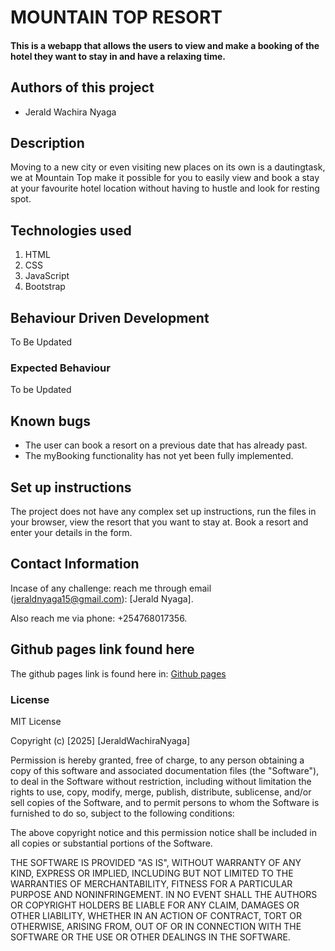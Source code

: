 # MOUNTAIN TOP RESORT
#### This is a webapp that allows the users to view and make a booking of the hotel they want to stay in and have a relaxing time.

## Authors of this project
* Jerald Wachira Nyaga

## Description
Moving to a new city or even visiting new places on its own is a dautingtask, we at Mountain Top make it possible for you to easily view and book a stay at your favourite hotel location without having to hustle and look for resting spot.


## Technologies used
1. HTML
2. CSS
3. JavaScript
4. Bootstrap

## Behaviour Driven Development
To Be Updated

### Expected Behaviour
To be Updated

## Known bugs
- The user can book a resort on a previous date that has already past.
- The myBooking functionality has not yet been fully implemented.


## Set up instructions
The project does not have any complex set up instructions, run the files in your browser, view the resort that you want to stay at. Book a resort and enter your details in the form.

## Contact Information
Incase of any challenge: reach me through email (jeraldnyaga15@gmail.com): [Jerald Nyaga].

Also reach me via phone: +254768017356.


## Github pages link found here
The github pages link is found here in: [Github pages](https://jeraldnyaga.github.io/hotelBooking/)

### License
MIT License

Copyright (c) [2025] [JeraldWachiraNyaga]

Permission is hereby granted, free of charge, to any person obtaining a copy
of this software and associated documentation files (the "Software"), to deal
in the Software without restriction, including without limitation the rights
to use, copy, modify, merge, publish, distribute, sublicense, and/or sell
copies of the Software, and to permit persons to whom the Software is
furnished to do so, subject to the following conditions:

The above copyright notice and this permission notice shall be included in all
copies or substantial portions of the Software.

THE SOFTWARE IS PROVIDED "AS IS", WITHOUT WARRANTY OF ANY KIND, EXPRESS OR
IMPLIED, INCLUDING BUT NOT LIMITED TO THE WARRANTIES OF MERCHANTABILITY,
FITNESS FOR A PARTICULAR PURPOSE AND NONINFRINGEMENT. IN NO EVENT SHALL THE
AUTHORS OR COPYRIGHT HOLDERS BE LIABLE FOR ANY CLAIM, DAMAGES OR OTHER
LIABILITY, WHETHER IN AN ACTION OF CONTRACT, TORT OR OTHERWISE, ARISING FROM,
OUT OF OR IN CONNECTION WITH THE SOFTWARE OR THE USE OR OTHER DEALINGS IN THE
SOFTWARE.